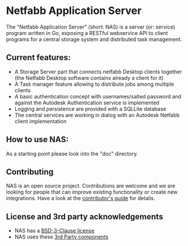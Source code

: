 # Netfabb Application Server
The "Netfabb Application Server" (short: NAS) is a server (or: service) program written in Go, exposing a RESTful webservice API to client programs for a central storage system and distributed task management.

## Current features:
* A Storage Server part that connects netfabb Desktop clients together (the Netfabb Desktop software contains already a client for it)
* A Task manager feature allowing to distribute jobs among multiple clients
* A basic authentication concept with usernames/salted password and against the Autodesk Authentication service is implemented
* Logging and persistence are provided with a SQLLite database
* The central services are working in dialog with an Autodesk Netfabb client implementation

## How to use NAS:
As a starting point please look into the "doc" directory.

## Contributing
NAS is an open source project.
Contributions are welcome and we are looking for people that can improve existing functionality or create new integrations. Have a look at the [contributor's guide](CONTRIBUTING.md) for details.

## License and 3rd party acknowledgements
* NAS has a [BSD-3-Clause license](LICENSE.md)
* NAS uses these [3rd Party components](3RD_PARTY.md)